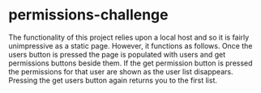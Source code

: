 # permissions-challenge

The functionality of this project relies upon a local host and so it is fairly unimpressive as a static page.
However, it functions as follows. Once the users button is pressed the page is populated with users and get permissions 
buttons beside them.
If the get permission button is pressed the permissions for that user are shown as the user list disappears. 
Pressing the get users button again returns you to the first list. 
